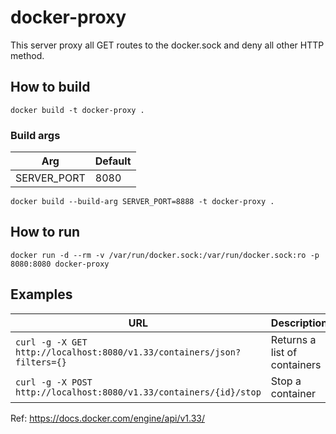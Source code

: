 # docker-proxy

This server proxy all GET routes to the docker.sock and deny all other HTTP method. 

## How to build

`docker build -t docker-proxy .`

### Build args

| Arg         | Default |
| ----------- | ------- |
| SERVER_PORT | 8080    |

`docker build --build-arg SERVER_PORT=8888 -t docker-proxy .`

## How to run

`docker run -d --rm -v /var/run/docker.sock:/var/run/docker.sock:ro -p 8080:8080 docker-proxy`

## Examples

| URL                                                                     | Description                  | Result     |
| ----------------------------------------------------------------------- | ---------------------------- | ---------- |
| `curl -g -X GET http://localhost:8080/v1.33/containers/json?filters={}` | Returns a list of containers | :thumbsup: |
| `curl -g -X POST http://localhost:8080/v1.33/containers/{id}/stop`      | Stop a container             | :boom:     |

Ref: https://docs.docker.com/engine/api/v1.33/
